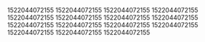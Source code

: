 1522044072155
1522044072155
1522044072155
1522044072155
1522044072155
1522044072155
1522044072155
1522044072155
1522044072155
1522044072155
1522044072155
1522044072155
1522044072155
1522044072155
1522044072155